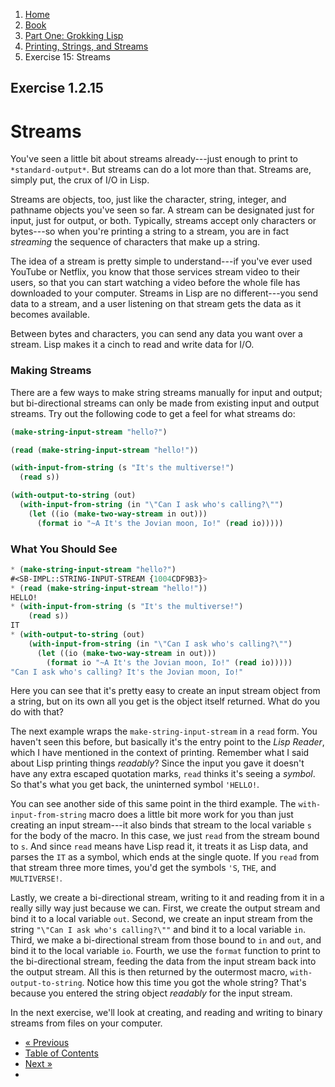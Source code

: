<ol class="breadcrumb">
  <li><a href="/">Home</a></li>
  <li><a href="/book/">Book</a></li>
  <li><a href="/book/1-0-0-overview/">Part One: Grokking Lisp</a></li>
  <li><a href="/book/1-02-00-input-output/">Printing, Strings, and Streams</a></li>
  <li class="active">Exercise 15: Streams</li>
</ol>

## Exercise 1.2.15

# Streams

You've seen a little bit about streams already---just enough to print to `*standard-output*`.  But streams can do a lot more than that.  Streams are, simply put, the crux of I/O in Lisp.

Streams are objects, too, just like the character, string, integer, and pathname objects you've seen so far.  A stream can be designated just for input, just for output, or both.  Typically, streams accept only characters or bytes---so when you're printing a string to a stream, you are in fact *streaming* the sequence of characters that make up a string.

The idea of a stream is pretty simple to understand---if you've ever used YouTube or Netflix, you know that those services stream video to their users, so that you can start watching a video before the whole file has downloaded to your computer.  Streams in Lisp are no different---you send data to a stream, and a user listening on that stream gets the data as it becomes available.

Between bytes and characters, you can send any data you want over a stream.  Lisp makes it a cinch to read and write data for I/O.

### Making Streams

There are a few ways to make string streams manually for input and output; but bi-directional streams can only be made from existing input and output streams.  Try out the following code to get a feel for what streams do:

```lisp
(make-string-input-stream "hello?")

(read (make-string-input-stream "hello!"))

(with-input-from-string (s "It's the multiverse!")
  (read s))

(with-output-to-string (out)
  (with-input-from-string (in "\"Can I ask who's calling?\"")
    (let ((io (make-two-way-stream in out)))
      (format io "~A It's the Jovian moon, Io!" (read io)))))
```

### What You Should See

```lisp
* (make-string-input-stream "hello?")
#<SB-IMPL::STRING-INPUT-STREAM {1004CDF9B3}>
* (read (make-string-input-stream "hello!"))
HELLO!
* (with-input-from-string (s "It's the multiverse!")
    (read s))
IT
* (with-output-to-string (out)
    (with-input-from-string (in "\"Can I ask who's calling?\"")
      (let ((io (make-two-way-stream in out)))
        (format io "~A It's the Jovian moon, Io!" (read io)))))
"Can I ask who's calling? It's the Jovian moon, Io!"
```

Here you can see that it's pretty easy to create an input stream object from a string, but on its own all you get is the object itself returned.  What do you do with that?

The next example wraps the `make-string-input-stream` in a `read` form.  You haven't seen this before, but basically it's the entry point to the *Lisp Reader*, which I have mentioned in the context of printing.  Remember what I said about Lisp printing things *readably*?  Since the input you gave it doesn't have any extra escaped quotation marks, `read` thinks it's seeing a *symbol*.  So that's what you get back, the uninterned symbol `'HELLO!`.

You can see another side of this same point in the third example.  The `with-input-from-string` macro does a little bit more work for you than just creating an input stream---it also binds that stream to the local variable `s` for the body of the macro.  In this case, we just `read` from the stream bound to `s`.  And since `read` means have Lisp read it, it treats it as Lisp data, and parses the `IT` as a symbol, which ends at the single quote.  If you `read` from that stream three more times, you'd get the symbols `'S`, `THE`, and `MULTIVERSE!`.

Lastly, we create a bi-directional stream, writing to it and reading from it in a really silly way just because we can.  First, we create the output stream and bind it to a local variable `out`.  Second, we create an input stream from the string `"\"Can I ask who's calling?\""` and bind it to a local variable `in`.  Third, we make a bi-directional stream from those bound to `in` and `out`, and bind it to the local variable `io`.  Fourth, we use the `format` function to print to the bi-directional stream, feeding the data from the input stream back into the output stream.  All this is then returned by the outermost macro, `with-output-to-string`.  Notice how this time you got the whole string? That's because you entered the string object *readably* for the input stream.

In the next exercise, we'll look at creating, and reading and writing to binary streams from files on your computer.

<ul class="pager">
  <li class="previous"><a href="/book/1-02-14-pathnames/">&laquo; Previous</a></li>
  <li><a href="/book/">Table of Contents</a></li>
  <li class="next"><a href="/book/1-02-16-file-streams.md">Next &raquo;</a><li>
</ul>
